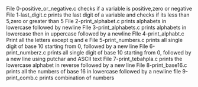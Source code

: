 File 0-positive_or_negative.c checks if a variable is positive,zero or negative
File 1-last_digit.c prints the last digit of a variable and checks if its less than 5,zero or greater than 5
File 2-print_alphabet.c prints alphabets in lowercase followed by newline
FIle 3-print_alphabets.c prints alphabets in lowercase then in uppercase followed by a newline
FIle 4-print_alphabt.c Print all the letters except q and e
File 5-print_numbers.c prints all single digit of base 10 starting from 0, followed by a new line
File 6-print_numberz.c  prints all single digit of base 10 starting from 0, followed by a new line using putchar and ASCII text
File 7-print_tebahpla.c prints the lowercase alphabet in reverse followed by a new line
File 8-print_base16.c prints all the numbers of base 16 in lowercase followed by a newline
file 9-print_comb.c prints combination of numbers
